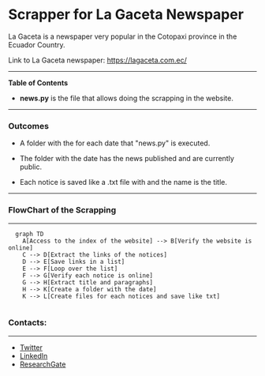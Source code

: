 # Scrapper for La Gaceta Newspaper
La Gaceta is a newspaper very popular in the Cotopaxi province in the Ecuador Country.

Link to La Gaceta newspaper: https://lagaceta.com.ec/

----

**Table of Contents**

* **news.py** is the file that allows doing the scrapping in the website.


----

### Outcomes 

- A folder with the for each date that "news.py" is executed.

- The folder with the date has the news published and are currently public. 

- Each notice is saved like a .txt file with and the name is the title.
 
----

                
### FlowChart of the Scrapping
---
```mermaid 
  graph TD
    A[Access to the index of the website] --> B[Verify the website is online]
    C --> D[Extract the links of the notices]
    D --> E[Save links in a list]
    E --> F[Loop over the list]
    F --> G[Verify each notice is online]
    G --> H[Extract title and paragraphs]
    H --> K[Create a folder with the date]
    K --> L[Create files for each notices and save like txt]


```

### Contacts:
---
- [Twitter](https://twitter.com/sarasti_seb)
- [LinkedIn](https://linkedin.com/in/sebastiansarasti)
- [ResearchGate](https://www.researchgate.net/profile/Sebastian-Sarasti-2)
